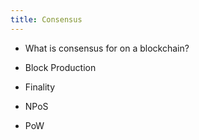 ```yaml
---
title: Consensus
---
```


* What is consensus for on a blockchain?

* Block Production

* Finality

* NPoS

* PoW

